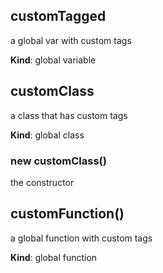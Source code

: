 ## customTagged
a global var with custom tags

**Kind**: global variable


## customClass
a class that has custom tags

**Kind**: global class


### new customClass()
the constructor


## customFunction()
a global function with custom tags

**Kind**: global function


